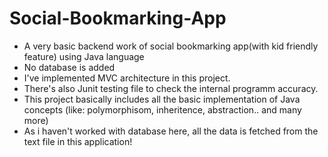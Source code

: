 # Social-Bookmarking-App
- A very basic backend work of social bookmarking app(with kid friendly feature) using Java language
- No database is added
- I've implemented MVC architecture in this project.
- There's also Junit testing file to check the internal programm accuracy.
- This project basically includes all the basic implementation of Java concepts (like: polymorphisom, inheritence, abstraction.. and many more)
- As i haven't worked with database here, all the data is fetched from the text file in this application!
